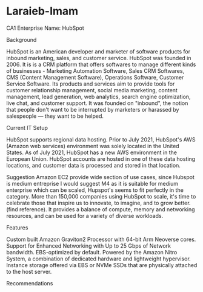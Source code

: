 # Laraieb-Imam
CA1
Enterprise Name: HubSpot

Background


HubSpot is an American developer and marketer of software products for inbound marketing, sales, and customer service. HubSpot was founded in 2006. It is is a CRM platform that offers softwares to manage different kinds of businesses - Marketing Automation Software, Sales CRM Softwares, CMS (Content Management Software), Operations Software, Customer Service Software. Its products and services aim to provide tools for customer relationship management, social media marketing, content management, lead generation, web analytics, search engine optimization, live chat, and customer support.
It was founded on "inbound", the notion that people don't want to be interrupted by marketers or harassed by salespeople — they want to be helped.

Current IT Setup

HubSpot supports regional data hosting. Prior to July 2021, HubSpot's AWS (Amazon web services) environment was solely located in the United States. As of July 2021, HubSpot has a new AWS environment in the European Union. HubSpot accounts are hosted in one of these data hosting locations, and customer data is processed and stored in that location.


Suggestion Amazon EC2 provide wide section of use cases,  since Hubspot is medium entreprise I would suggest M4 as it is suitable for medium enterprise which can be scaled, Hupspot's seems to fit perfectly in the category. More than 150,000 companies using HubSpot to scale, it's time to celebrate those that inspire us to innovate, to imagine, and to grow better. (find reference).
It provides a balance of compute, memory and networking resources, and can be used for a variety of diverse workloads.

Features

Custom built Amazon Graviton2 Processor with 64-bit Arm Neoverse cores.
Support for Enhanced Networking with Up to 25 Gbps of Network bandwidth.
EBS-optimized by default.
Powered by the Amazon Nitro System, a combination of dedicated hardware and lightweight hypervisor.
Instance storage offered via EBS or NVMe SSDs that are physically attached to the host server.

Recommendations


